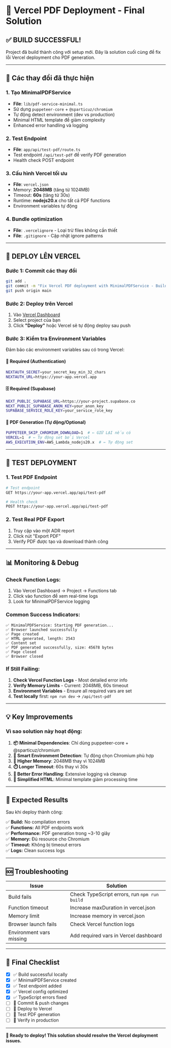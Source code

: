 # 🚀 Vercel PDF Deployment - Final Solution

## ✅ BUILD SUCCESSFUL! 

Project đã build thành công với setup mới. Đây là solution cuối cùng để fix lỗi Vercel deployment cho PDF generation.

---

## 🔧 **Các thay đổi đã thực hiện**

### 1. **Tạo MinimalPDFService** 
- **File**: `lib/pdf-service-minimal.ts`
- Sử dụng `puppeteer-core` + `@sparticuz/chromium` 
- Tự động detect environment (dev vs production)
- Minimal HTML template để giảm complexity
- Enhanced error handling và logging

### 2. **Test Endpoint**
- **File**: `app/api/test-pdf/route.ts`
- Test endpoint `/api/test-pdf` để verify PDF generation
- Health check POST endpoint

### 3. **Cấu hình Vercel tối ưu**
- **File**: `vercel.json`
- Memory: **2048MB** (tăng từ 1024MB)
- Timeout: **60s** (tăng từ 30s)
- Runtime: **nodejs20.x** cho tất cả PDF functions
- Environment variables tự động

### 4. **Bundle optimization**
- **File**: `.vercelignore` - Loại trừ files không cần thiết
- **File**: `.gitignore` - Cập nhật ignore patterns

---

## 🎯 **DEPLOY LÊN VERCEL**

### **Bước 1: Commit các thay đổi**
```bash
git add .
git commit -m "Fix Vercel PDF deployment with MinimalPDFService - Build successful"
git push origin main
```

### **Bước 2: Deploy trên Vercel**
1. Vào [Vercel Dashboard](https://vercel.com/dashboard)
2. Select project của bạn
3. Click **"Deploy"** hoặc Vercel sẽ tự động deploy sau push

### **Bước 3: Kiểm tra Environment Variables**

Đảm bảo các environment variables sau có trong Vercel:

#### **🔐 Required (Authentication)**
```bash
NEXTAUTH_SECRET=your_secret_key_min_32_chars
NEXTAUTH_URL=https://your-app.vercel.app
```

#### **🗄️ Required (Supabase)**
```bash
NEXT_PUBLIC_SUPABASE_URL=https://your-project.supabase.co
NEXT_PUBLIC_SUPABASE_ANON_KEY=your_anon_key
SUPABASE_SERVICE_ROLE_KEY=your_service_role_key
```

#### **📄 PDF Generation (Tự động/Optional)**
```bash
PUPPETEER_SKIP_CHROMIUM_DOWNLOAD=1  # ← GIỮ LẠI nếu có
VERCEL=1  # ← Tự động set bởi Vercel
AWS_EXECUTION_ENV=AWS_Lambda_nodejs20.x  # ← Tự động set
```

---

## 🧪 **TEST DEPLOYMENT**

### **1. Test PDF Endpoint**
```bash
# Test endpoint
GET https://your-app.vercel.app/api/test-pdf

# Health check
POST https://your-app.vercel.app/api/test-pdf
```

### **2. Test Real PDF Export**
1. Truy cập vào một ADR report
2. Click nút "Export PDF"
3. Verify PDF được tạo và download thành công

---

## 📊 **Monitoring & Debug**

### **Check Function Logs:**
1. Vào Vercel Dashboard → Project → Functions tab
2. Click vào function để xem real-time logs
3. Look for MinimalPDFService logging

### **Common Success Indicators:**
```
✅ MinimalPDFService: Starting PDF generation...
✅ Browser launched successfully
✅ Page created
✅ HTML generated, length: 2543
✅ Content set  
✅ PDF generated successfully, size: 45678 bytes
✅ Page closed
✅ Browser closed
```

### **If Still Failing:**
1. **Check Vercel Function Logs** - Most detailed error info
2. **Verify Memory Limits** - Current: 2048MB, 60s timeout
3. **Environment Variables** - Ensure all required vars are set
4. **Test locally** first: `npm run dev` → `/api/test-pdf`

---

## 💡 **Key Improvements**

### **Vì sao solution này hoạt động:**

1. **📦 Minimal Dependencies**: Chỉ dùng puppeteer-core + @sparticuz/chromium
2. **🧠 Smart Environment Detection**: Tự động chọn Chromium phù hợp  
3. **💾 Higher Memory**: 2048MB thay vì 1024MB
4. **⏱️ Longer Timeout**: 60s thay vì 30s
5. **🔧 Better Error Handling**: Extensive logging và cleanup
6. **📄 Simplified HTML**: Minimal template giảm processing time

---

## 🎉 **Expected Results**

Sau khi deploy thành công:

✅ **Build:** No compilation errors  
✅ **Functions:** All PDF endpoints work  
✅ **Performance:** PDF generation trong ~3-10 giây  
✅ **Memory:** Đủ resource cho Chromium  
✅ **Timeout:** Không bị timeout errors  
✅ **Logs:** Clean success logs  

---

## 🆘 **Troubleshooting**

| Issue | Solution |
|-------|----------|
| Build fails | Check TypeScript errors, run `npm run build` |
| Function timeout | Increase maxDuration in vercel.json |
| Memory limit | Increase memory in vercel.json |  
| Browser launch fails | Check Vercel function logs |
| Environment vars missing | Add required vars in Vercel dashboard |

---

## 🏁 **Final Checklist**

- [x] ✅ Build successful locally
- [x] ✅ MinimalPDFService created
- [x] ✅ Test endpoint added  
- [x] ✅ Vercel config optimized
- [x] ✅ TypeScript errors fixed
- [ ] 🔲 Commit & push changes
- [ ] 🔲 Deploy to Vercel
- [ ] 🔲 Test PDF generation
- [ ] 🔲 Verify in production

---

**🎯 Ready to deploy! This solution should resolve the Vercel deployment issues.**
